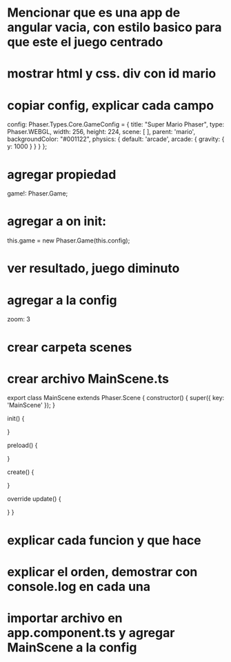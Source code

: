 #  Mencionar que es una app de angular vacia, con estilo basico para que este el juego centrado
# mostrar html y css. div con id mario
# copiar config, explicar cada campo

config: Phaser.Types.Core.GameConfig = {
    title: "Super Mario Phaser",
    type: Phaser.WEBGL,
    width: 256,
    height: 224,
    scene: [ ],
    parent: 'mario',
    backgroundColor: "#001122",
    physics: {
      default: 'arcade',
      arcade: {
        gravity: { y: 1000 }
      }
    }
  };

# agregar propiedad 
  game!: Phaser.Game;
# agregar a on init:
  this.game = new Phaser.Game(this.config);

#  ver resultado, juego diminuto

# agregar a la config 
  zoom: 3

# crear carpeta scenes
# crear archivo MainScene.ts

export class MainScene extends Phaser.Scene {
  constructor() {
    super({ key: 'MainScene' });
  }

  init() {

  }

  preload() {

  }

  create() {

  }
  
  override update() {

  }
}

# explicar cada funcion y que hace 

# explicar el orden, demostrar con console.log en cada una

# importar archivo en app.component.ts y agregar MainScene a la config